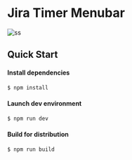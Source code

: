 # Jira Timer Menubar

![ss](https://cl.ly/p6hW/Screen%20Shot%202018-01-27%20at%2017.10.22.png)

## Quick Start

#### Install dependencies

```bash
$ npm install
```

#### Launch dev environment

```bash
$ npm run dev
```

#### Build for distribution

```bash
$ npm run build
```
